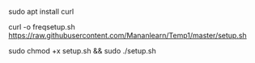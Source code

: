   sudo apt install curl
  
  curl -o freqsetup.sh https://raw.githubusercontent.com/Mananlearn/Temp1/master/setup.sh
  
  sudo chmod +x setup.sh && sudo ./setup.sh
